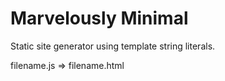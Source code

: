 # Marvelously Minimal

Static site generator using template string literals.

filename.js => filename.html